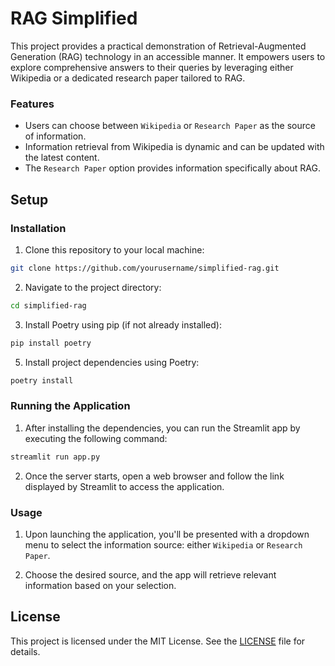 # RAG Simplified

This project provides a practical demonstration of Retrieval-Augmented Generation (RAG) technology in an accessible manner. It empowers users to explore comprehensive answers to their queries by leveraging either Wikipedia or a dedicated research paper tailored to RAG.

### Features
- Users can choose between `Wikipedia` or `Research Paper` as the source of information.
- Information retrieval from Wikipedia is dynamic and can be updated with the latest content.
- The `Research Paper` option provides information specifically about RAG.

## Setup

### Installation
1. Clone this repository to your local machine:
```bash
git clone https://github.com/yourusername/simplified-rag.git
```

2. Navigate to the project directory:
```bash
cd simplified-rag
```

3. Install Poetry using pip (if not already installed):
```bash
pip install poetry
```

5. Install project dependencies using Poetry:
```bash
poetry install
```

### Running the Application
1. After installing the dependencies, you can run the Streamlit app by executing the following command:
```bash
streamlit run app.py
```

2. Once the server starts, open a web browser and follow the link displayed by Streamlit to access the application.

### Usage
1. Upon launching the application, you'll be presented with a dropdown menu to select the information source: either `Wikipedia` or `Research Paper`.

2. Choose the desired source, and the app will retrieve relevant information based on your selection.

## License
This project is licensed under the MIT License. See the [LICENSE](LICENSE) file for details.
